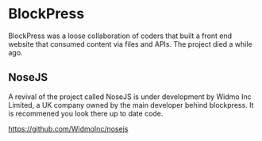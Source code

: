 # BlockPress

BlockPress was a loose collaboration of coders that built a front end website that consumed content via files and APIs.  The project died a while ago.

## NoseJS

A revival of the project called NoseJS is under development by Widmo Inc Limited, a UK company owned by the main developer behind blockpress. It is recommened you look there up to date code.

https://github.com/WidmoInc/nosejs

